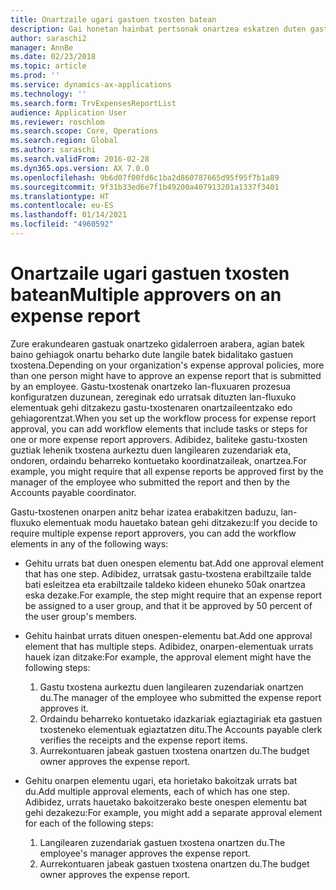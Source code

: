 ```yaml
---
title: Onartzaile ugari gastuen txosten batean
description: Gai honetan hainbat pertsonak onartzea eskatzen duten gastuen txostenen inguruko informazioa ematen da.
author: saraschi2
manager: AnnBe
ms.date: 02/23/2018
ms.topic: article
ms.prod: ''
ms.service: dynamics-ax-applications
ms.technology: ''
ms.search.form: TrvExpensesReportList
audience: Application User
ms.reviewer: roschlom
ms.search.scope: Core, Operations
ms.search.region: Global
ms.author: saraschi
ms.search.validFrom: 2016-02-28
ms.dyn365.ops.version: AX 7.0.0
ms.openlocfilehash: 9b6d07f00fd6c1ba2d860787665d95f95f7b1a89
ms.sourcegitcommit: 9f31b33ed6e7f1b49200a407913201a1337f3401
ms.translationtype: HT
ms.contentlocale: eu-ES
ms.lasthandoff: 01/14/2021
ms.locfileid: "4960592"
---
```

# <a name="multiple-approvers-on-an-expense-report"></a><span data-ttu-id="52e56-103">Onartzaile ugari gastuen txosten batean</span><span class="sxs-lookup"><span data-stu-id="52e56-103">Multiple approvers on an expense report</span></span>

<span data-ttu-id="52e56-104">Zure erakundearen gastuak onartzeko gidalerroen arabera, agian batek baino gehiagok onartu beharko dute langile batek bidalitako gastuen txostena.</span><span class="sxs-lookup"><span data-stu-id="52e56-104">Depending on your organization's expense approval policies, more than one person might have to approve an expense report that is submitted by an employee.</span></span> <span data-ttu-id="52e56-105">Gastu-txostenak onartzeko lan-fluxuaren prozesua konfiguratzen duzunean, zereginak edo urratsak dituzten lan-fluxuko elementuak gehi ditzakezu gastu-txostenaren onartzaileentzako edo gehiagorentzat.</span><span class="sxs-lookup"><span data-stu-id="52e56-105">When you set up the workflow process for expense report approval, you can add workflow elements that include tasks or steps for one or more expense report approvers.</span></span> <span data-ttu-id="52e56-106">Adibidez, baliteke gastu-txosten guztiak lehenik txostena aurkeztu duen langilearen zuzendariak eta, ondoren, ordaindu beharreko kontuetako koordinatzaileak, onartzea.</span><span class="sxs-lookup"><span data-stu-id="52e56-106">For example, you might require that all expense reports be approved first by the manager of the employee who submitted the report and then by the Accounts payable coordinator.</span></span>

<span data-ttu-id="52e56-107">Gastu-txostenen onarpen anitz behar izatea erabakitzen baduzu, lan-fluxuko elementuak modu hauetako batean gehi ditzakezu:</span><span class="sxs-lookup"><span data-stu-id="52e56-107">If you decide to require multiple expense report approvers, you can add the workflow elements in any of the following ways:</span></span>

- <span data-ttu-id="52e56-108">Gehitu urrats bat duen onespen elementu bat.</span><span class="sxs-lookup"><span data-stu-id="52e56-108">Add one approval element that has one step.</span></span> <span data-ttu-id="52e56-109">Adibidez, urratsak gastu-txostena erabiltzaile talde bati esleitzea eta erabiltzaile taldeko kideen ehuneko 50ak onartzea eska dezake.</span><span class="sxs-lookup"><span data-stu-id="52e56-109">For example, the step might require that an expense report be assigned to a user group, and that it be approved by 50 percent of the user group's members.</span></span>
- <span data-ttu-id="52e56-110">Gehitu hainbat urrats dituen onespen-elementu bat.</span><span class="sxs-lookup"><span data-stu-id="52e56-110">Add one approval element that has multiple steps.</span></span> <span data-ttu-id="52e56-111">Adibidez, onarpen-elementuak urrats hauek izan ditzake:</span><span class="sxs-lookup"><span data-stu-id="52e56-111">For example, the approval element might have the following steps:</span></span>

    1. <span data-ttu-id="52e56-112">Gastu txostena aurkeztu duen langilearen zuzendariak onartzen du.</span><span class="sxs-lookup"><span data-stu-id="52e56-112">The manager of the employee who submitted the expense report approves it.</span></span>
    2. <span data-ttu-id="52e56-113">Ordaindu beharreko kontuetako idazkariak egiaztagiriak eta gastuen txosteneko elementuak egiaztatzen ditu.</span><span class="sxs-lookup"><span data-stu-id="52e56-113">The Accounts payable clerk verifies the receipts and the expense report items.</span></span>
    3. <span data-ttu-id="52e56-114">Aurrekontuaren jabeak gastuen txostena onartzen du.</span><span class="sxs-lookup"><span data-stu-id="52e56-114">The budget owner approves the expense report.</span></span>

- <span data-ttu-id="52e56-115">Gehitu onarpen elementu ugari, eta horietako bakoitzak urrats bat du.</span><span class="sxs-lookup"><span data-stu-id="52e56-115">Add multiple approval elements, each of which has one step.</span></span> <span data-ttu-id="52e56-116">Adibidez, urrats hauetako bakoitzerako beste onespen elementu bat gehi dezakezu:</span><span class="sxs-lookup"><span data-stu-id="52e56-116">For example, you might add a separate approval element for each of the following steps:</span></span>

    1. <span data-ttu-id="52e56-117">Langilearen zuzendariak gastuen txostena onartzen du.</span><span class="sxs-lookup"><span data-stu-id="52e56-117">The employee's manager approves the expense report.</span></span>
    2. <span data-ttu-id="52e56-118">Aurrekontuaren jabeak gastuen txostena onartzen du.</span><span class="sxs-lookup"><span data-stu-id="52e56-118">The budget owner approves the expense report.</span></span>
